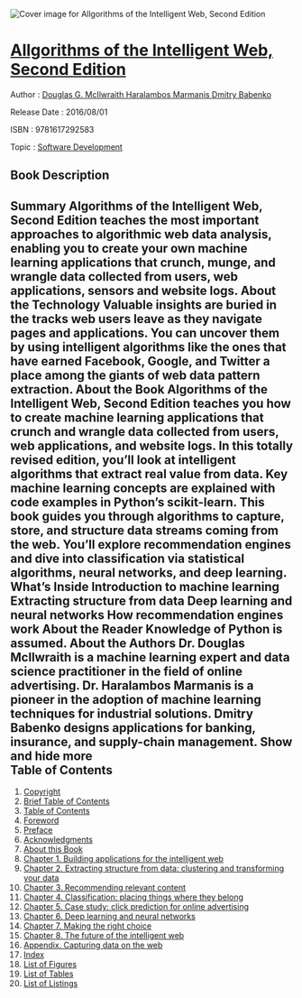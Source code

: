 ![Cover image for Allgorithms of the Intelligent Web, Second Edition](https://imgdetail.ebookreading.net/cover/cover/software_development/EB9781617292583.jpg)

[Allgorithms of the Intelligent Web, Second Edition](https://ebookreading.net/view/book/Allgorithms+of+the+Intelligent+Web%2C+Second+Edition-EB9781617292583_1.html "Allgorithms of the Intelligent Web, Second Edition")
====================================================================================================================

Author : [Douglas G. McIlwraith Haralambos Marmanis Dmitry Babenko](https://ebookreading.net/search/author/Douglas+G.+McIlwraith+Haralambos+Marmanis+Dmitry+Babenko)

Release Date : 2016/08/01

ISBN : 9781617292583

Topic : [Software Development](https://ebookreading.net/search/category/software-development)

Book Description
-----------------

 Summary
Algorithms of the Intelligent Web, Second Edition teaches the most important approaches to algorithmic web data analysis, enabling you to create your own machine learning applications that crunch, munge, and wrangle data collected from users, web applications, sensors and website logs.
About the Technology
Valuable insights are buried in the tracks web users leave as they navigate pages and applications. You can uncover them by using intelligent algorithms like the ones that have earned Facebook, Google, and Twitter a place among the giants of web data pattern extraction.
About the Book
Algorithms of the Intelligent Web, Second Edition teaches you how to create machine learning applications that crunch and wrangle data collected from users, web applications, and website logs. In this totally revised edition, you’ll look at intelligent algorithms that extract real value from data. Key machine learning concepts are explained with code examples in Python’s scikit-learn. This book guides you through algorithms to capture, store, and structure data streams coming from the web. You’ll explore recommendation engines and dive into classification via statistical algorithms, neural networks, and deep learning.
What’s Inside
Introduction to machine learning
Extracting structure from data
Deep learning and neural networks
How recommendation engines work
About the Reader
Knowledge of Python is assumed.
About the Authors
Dr. Douglas McIlwraith is a machine learning expert and data science practitioner in the field of online advertising. Dr. Haralambos Marmanis is a pioneer in the adoption of machine learning techniques for industrial solutions. Dmitry Babenko designs applications for banking, insurance, and supply-chain management.
        Show and hide more                
Table of Contents
-----------------

1. [Copyright](https://ebookreading.net/view/book/Allgorithms+of+the+Intelligent+Web%2C+Second+Edition-EB9781617292583_3.html)
1. [Brief Table of Contents](https://ebookreading.net/view/book/Allgorithms+of+the+Intelligent+Web%2C+Second+Edition-EB9781617292583_5.html)
1. [Table of Contents](https://ebookreading.net/view/book/Allgorithms+of+the+Intelligent+Web%2C+Second+Edition-EB9781617292583_6.html)
1. [Foreword](https://ebookreading.net/view/book/Allgorithms+of+the+Intelligent+Web%2C+Second+Edition-EB9781617292583_7.html)
1. [Preface](https://ebookreading.net/view/book/Allgorithms+of+the+Intelligent+Web%2C+Second+Edition-EB9781617292583_8.html)
1. [Acknowledgments](https://ebookreading.net/view/book/Allgorithms+of+the+Intelligent+Web%2C+Second+Edition-EB9781617292583_9.html)
1. [About this Book](https://ebookreading.net/view/book/Allgorithms+of+the+Intelligent+Web%2C+Second+Edition-EB9781617292583_10.html)
1. [Chapter 1. Building applications for the intelligent web](https://ebookreading.net/view/book/Allgorithms+of+the+Intelligent+Web%2C+Second+Edition-EB9781617292583_11.html)
1. [Chapter 2. Extracting structure from data: clustering and transforming your data](https://ebookreading.net/view/book/Allgorithms+of+the+Intelligent+Web%2C+Second+Edition-EB9781617292583_12.html)
1. [Chapter 3. Recommending relevant content](https://ebookreading.net/view/book/Allgorithms+of+the+Intelligent+Web%2C+Second+Edition-EB9781617292583_13.html)
1. [Chapter 4. Classification: placing things where they belong](https://ebookreading.net/view/book/Allgorithms+of+the+Intelligent+Web%2C+Second+Edition-EB9781617292583_14.html)
1. [Chapter 5. Case study: click prediction for online advertising](https://ebookreading.net/view/book/Allgorithms+of+the+Intelligent+Web%2C+Second+Edition-EB9781617292583_15.html)
1. [Chapter 6. Deep learning and neural networks](https://ebookreading.net/view/book/Allgorithms+of+the+Intelligent+Web%2C+Second+Edition-EB9781617292583_16.html)
1. [Chapter 7. Making the right choice](https://ebookreading.net/view/book/Allgorithms+of+the+Intelligent+Web%2C+Second+Edition-EB9781617292583_17.html)
1. [Chapter 8. The future of the intelligent web](https://ebookreading.net/view/book/Allgorithms+of+the+Intelligent+Web%2C+Second+Edition-EB9781617292583_18.html)
1. [Appendix. Capturing data on the web](https://ebookreading.net/view/book/Allgorithms+of+the+Intelligent+Web%2C+Second+Edition-EB9781617292583_19.html)
1. [Index](https://ebookreading.net/view/book/Allgorithms+of+the+Intelligent+Web%2C+Second+Edition-EB9781617292583_20.html)
1. [List of Figures](https://ebookreading.net/view/book/Allgorithms+of+the+Intelligent+Web%2C+Second+Edition-EB9781617292583_21.html)
1. [List of Tables](https://ebookreading.net/view/book/Allgorithms+of+the+Intelligent+Web%2C+Second+Edition-EB9781617292583_22.html)
1. [List of Listings](https://ebookreading.net/view/book/Allgorithms+of+the+Intelligent+Web%2C+Second+Edition-EB9781617292583_23.html)
